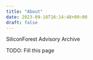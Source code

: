 ```yaml
---
title: "About"
date: 2023-09-16T16:14:48+09:00
draft: false
---
```


SiliconForest Advisory Archive

TODO: Fill this page
